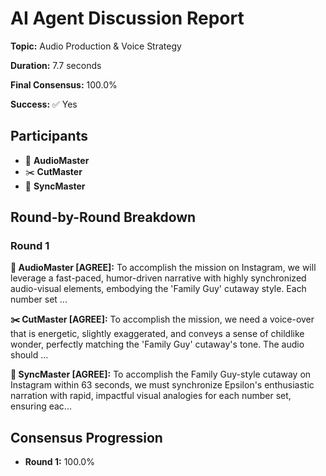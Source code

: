 # AI Agent Discussion Report

**Topic:** Audio Production & Voice Strategy

**Duration:** 7.7 seconds

**Final Consensus:** 100.0%

**Success:** ✅ Yes

## Participants

- 🎵 **AudioMaster**
- ✂️ **CutMaster**
- 🎯 **SyncMaster**

## Round-by-Round Breakdown

### Round 1

**🎵 AudioMaster [AGREE]:** To accomplish the mission on Instagram, we will leverage a fast-paced, humor-driven narrative with highly synchronized audio-visual elements, embodying the 'Family Guy' cutaway style. Each number set ...

**✂️ CutMaster [AGREE]:** To accomplish the mission, we need a voice-over that is energetic, slightly exaggerated, and conveys a sense of childlike wonder, perfectly matching the 'Family Guy' cutaway's tone.  The audio should ...

**🎯 SyncMaster [AGREE]:** To accomplish the Family Guy-style cutaway on Instagram within 63 seconds, we must synchronize Epsilon's enthusiastic narration with rapid, impactful visual analogies for each number set, ensuring eac...

## Consensus Progression

- **Round 1:** 100.0%
